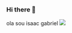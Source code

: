 ### Hi there 👋
ola sou isaac gabriel
![](https://media1.tenor.com/m/mdxwKr_DbQYAAAAC/rosh98-rosh95.gif)

<!--
**isaacgabrielcardosotavares/isaacgabrielcardosotavares** is a ✨ _special_ ✨ repository because its `README.md` (this file) appears on your GitHub profile.

Here are some ideas to get you started:

- 🔭 I’m currently working on ...
- 🌱 I’m currently learning ...
- 👯 I’m looking to collaborate on ...
- 🤔 I’m looking for help with ...
- 💬 Ask me about ...
- 📫 How to reach me: ...
- 😄 Pronouns: ...
- ⚡ Fun fact: ...
-->

